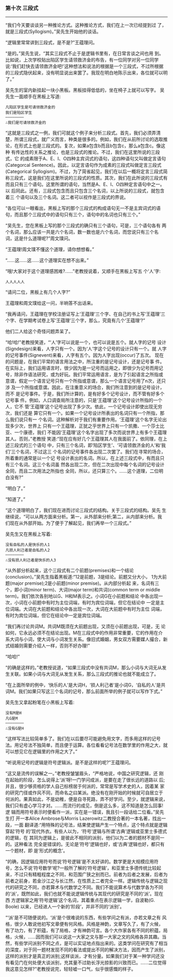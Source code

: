 ### 第十次 三段式

***

“我们今天要谈谈另一种推论方式。这种推论方式，我们在上一次已经提到过 了，就是三段式(Syllogism)。”吴先生开始他的谈话。

“逻辑里常常讲到三段式，是不是?”王蕴理问。

“是的。”吴先生说，“其实三段式不止于是逻辑书里有，在日常言谈之间也用 到。比如说，上次学校贴出陷区学生请领救济金的布告，有一位同学对另一位同学 说:‘我们赶快去请领救济金吧!’这种想法和说法的根据是一个三段式，不过所根据 的三段式隐伏起来，没有明显说出来罢了。我现在明白地陈示出来，各位就可以明 了。”

吴先生的室内新挂起一块小黑板。黑板挂得低低的，坐在椅子上就可以写字。 吴先生一面顺手在黑板上写道:

```
凡陷区学生是可请领救济金的 
我们是陷区学生 
———————— 
∴我们是可请领救济金的
```

“这就是三段式之一例，我们可就这个例子来分析三段式。首先，我们必须弄清 楚，所谓三段式，就广义而言，种类是很多的。例如，我们在从前所讨论的选取推 论，在形式上也是三段式的。复次，如果a包含b而且b包含c，那么a包含c。像这种 有传达性的关系之推论，也是三段式的推论。不过，我们在这里所说的三段式，它 的成素限于A、E、I、O四种主宾词式的语句，这四种语句又叫做定言语句 (Categorcal Sentence)。因此，以定言语句作为成素的三段式叫做定言三段式(Categorical Syllogism)。不过，为了简省起见，我们在以后一概将定言三段式简 称三段式，这是我们在这里所说的三段式的性质。其次，我们在此所说的三段式有 而且只有三个语句。这里所谓的语句，当然是A、E、I、O四种定言语句中之一。以 后同此。还有，三段式包含而且只包含三个名词，以上所说的三段式，就包含着三 个语句以及三个名词。这二者可以视作是三段式的界说。

“各位可以一眼看出，黑板上写的那个三段式的构成语句无一不是主宾词式的语 句，而且那个三段式中的语句只有三个，语句中的名词也只有三个。”

“吴先生，您在黑板上写的那个三段式的确只有三个语句，可是，三个语句各有 两个名词，那么应该一共是六个名词，数一数也是六个名词，而您说只有三个名 词，这是什么道理呢?”周文璞问。

“王蕴理!周文璞不懂这个道理，请你想想看。”

“......这......这......这个道理实在想不出来。”

“哦!大家对于这个道理感困难?......”老教授说着，又顺手在黑板上写五 个‘人’字:

```
人人人人人
```

“请问二位，黑板上有几个人字?”

王蕴理和周文璞给这一问，半晌答不出话来。

“我再请问，王蕴理在学校注册证写上‘王蕴理’三个字、在自己的书上写‘王蕴理’三个字、在学期考试卷上写‘王蕴理’三个字，那么，究竟有几个‘王蕴理’?”

他们二人给这个奇怪问题弄呆了。

“哈!哈!”老教授笑道，“‘人’字可以说是一个，也可以说是五个。就人字的记号 设计(Signdesign)来看，人字只有一个。因为‘人’字这个记号的设计只有一个。就 人字的记号事件(Signevent)来看，人字有五个。因为人字出现(occur)了五次。 现在的问题是，在我们平常的语言用法之中，所注重的是记号设计，还是记号事 件。在实际上，我们运用语言时，很少因为是一记号而运用之，即很少为记号而用记号，除非作语法研究，或为好玩。我们平常运用语言，是为了引起语言之所指或 意谓，假定一个语言记号只有一个所指或意谓，那么一个语言记号用了n次，还只涉 及一个所指或意谓。因此，在注重意义的场合，我们所注意到的是记号设计，而不 是记号事件。于是，我们所计算的，是有好多个记号设计，而不管有好多个记号事 件。例如，人口调查局所注意的，只是‘王蕴理’这个记号设计所指的一个人，它不 管‘王蕴理’这个记号出现了多少次。依此，一个记号设计即使出现无穷次，我们还是 算它只有一个。如果一个记号设计所表出的名词只有一个所指，那么我们说只有一 个名词。这种解析对于我们有重要作用。‘王蕴理’这个名字无论出现多少次，世界上 只有一个王蕴理，正犹之乎世界上只有一个凯撒、一个莎士比亚、一个康德，我们 不能因‘王蕴理’这个名字出现了多次而说世界上有多个王蕴理其人。否则，”老教授 笑道:“现在应有好几个王蕴理其人在我面前了。依同理，在上述三段式的三个语句 中，只有三个名词，即‘陷区学生’、‘可请领救济金的人’和‘我们’三个名词，不过这三 个名词的记号事件各出现二次罢了。我们在寻常的场合，所着重的通常是以一个记 号设计表出的名词。所以，在上述三段式中，有而且只有三个名词。这三个名词虽 然各出现二次，但在二次出现中每个名词的记号设计全同，而且二次用法之所指也 全同，所以，还只算三个。......这个道理，二位明白没有?”

“明白了。”

“知道了。”

“这个道理明白了，我们现在进而讨论三段式的结构。关于三段式的结构。吴先 生继续说，“可以从两方面来分析。第一，从外部来分析;第二，从内部来分析。我 们现在从外部开始。为了便于了解起见，我们再举一个三段式。”

吴先生又在黑板上写着:

```
没有自私的人是快乐的人1 
凡损人利己者是自私的人2 
———————— 
∴没有损人利己者是快乐的人3
```

“从外部分析起来，这个三段式有二个前题(premises)和一个结论 (conclusion)。”吴先生指着黑板道:“12是前题，3是结论。前题又分大小， 1为大前题(major premise);2是小前题(minor premise)。从内部分析起 来，名词有三个，即小词(minor term)、大词(major term)和共词(common term or middle term)。我们依次各别地以G、H和M表示之。小词G在小前题和结论 中各出现一次，小词在小前题中有时为主位词端，有时为宾位词端，但它在结论中 一定是主位词端。大词在大前题和结论中各出现一次，大词在大前题中有时为主位 词端，有时为宾位词端，但它在结论中一定是宾位词端。

“我们再讨论共词M。共词M既须在大前题出现，又须在小前题出现，可是，无 论如何，它永远必须不在结论出现。M在三段式中的作用非常重要，它的作用在介 系大词与小词，使大词与小词发生关系。像旧式婚姻，男女双方需要媒人撮合，新 式结婚则需要介绍人一样，否则不好办理!”

“哈哈!” 

“的确是这样的。”老教授说道，“如果三段式中没有共词M，那么小词与大词无从发生关联。如果小词与大词无从发生关系，那么三段式的推论也就不能成立了。 

“在上面所举的例中，‘快乐的人’是大词H，‘损人利己者’是小词G，‘自私的人’是共词M。我们如果只写这三个名词的记号，那么前面所举的例子就可以写作下式。” 

吴先生又拿起粉笔在小黑板上写着:

```
没有M是H 
凡G是M 
———————— 
∴没有G是H
```

“这样写法比较简单多了。我们在以后要尽可能避免用文字，而多用这样的记号 法。用记号法不独简单，而且便于运算。各位看看记号法在数学里的作用之大，就 可以想见它在逻辑里的作用之大了。”

“听说用记号的逻辑是符号逻辑派。是不是这样的呢?”王蕴理问。

“这又是流传的误解之一。”老教授皱皱眉头，“严格地说，中国之研究逻辑，还 刚在起始的阶段，怎么说得上‘派’呀!一门学问成派，是要在走了很长远的道路以 后;并且，很少够资格的学人自己标榜居于何派的，常常是写学术史的人，因着某 家的研究门径或作风不同，而命名之曰某派。绝没有在刚开始的时候就可自居立于 何派的。果真如此，不是幼稚，便是自寻死路，弄不好学问。至少，就逻辑来说， 我们只有虚心学习才对。......而流行的成见，倒是这么多，这不知道是怎么回事!逻 辑而用符号表示时便看作一派，实在是一错误，我且引一段话给二位看。”吴先生打 开一本Alice Ambrose与Morris Lazerowitz二教授合著的一本名著，找出一段，一面 翻译道:“用特殊的记号法，结果使逻辑产生一个特点，这个特点就是逻辑穿起‘符号 的’现代外衣。有些人以为，‘符号’逻辑与所谓‘古典’逻辑或亚里士多德式的逻辑，在 其同为逻辑上，是彼此不相同的派别，他们以为二者的题材不是同一的。这种看法 完全是错误的。无论是‘符号’逻辑也好，或‘古典’逻辑也好，都只有一个题材，即 是‘形式的概念’。

“的确，因逻辑应用符号而说‘符号逻辑’是不太好讲的。数学更是大规模应用符 号，怎么不说‘符号数学’呢?一般所了解的‘符号逻辑’，和亚里士多德传统比较起 来，不过只有精粗程度之不同，和范围广狭之别而已。前者为后者之发展，后者为 前者之前身，若金沙江之与长江然，在性质上二者完全一样。逻辑传统与逻辑之现 代的研究之不同，亦若算术与代数学之不同。我们不能说算术与代数学各为不同 的‘派’，既然如此，我们也就不能说逻辑传统与其现代的研究是不同的‘派’。现在西 方逻辑家之用‘符号逻辑’这个名词，其着重点在表示逻辑一学，自波勒(G. Boole) 以来，已经进人一个新的‘阶段’，并非不同的‘派别’。

“‘派’是不可随便说的。‘派’是个很难说的东西，有些学问之有派，亦若文章之有 风格，很少人敢说他初写文章便有何风格。风格是神韵，文章写久了，有了火候， 有了功力，有了积蕴，有了局格，才有神韵可言。各个大作家各有不同的积蕴，局 格，火候，......因而我们可以说这一大家之文与那一大家之文的风格各异其趣。当 然，有些学问派别不同之点，是可以实证地点指出来的。这类学问在研究有了相当 的深度，对于同一题材发现不同的看法或提出不同的解决方法，因而产生了派别， 这样的派别才是真正的派别;这样谈派，才有分量。如果我们对于某一种学问还没 有看见门在何处便大谈派别，充其量不过助长浮光掠影的兴致而已。......二位觉得我这意见怎样?”老教授说完，轻轻嘘一口气，似乎很感慨的样子。
